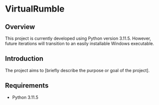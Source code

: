 # VirtualRumble

## Overview
This project is currently developed using Python version 3.11.5. However, future iterations will transition to an easily installable Windows executable.

## Introduction
The project aims to [briefly describe the purpose or goal of the project].

## Requirements
- Python 3.11.5

